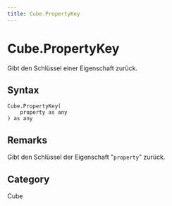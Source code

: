```yaml
---
title: Cube.PropertyKey
---
```


# Cube.PropertyKey


Gibt den Schlüssel einer Eigenschaft zurück.


## Syntax

```powerquery
Cube.PropertyKey(
    property as any
) as any
```


## Remarks

Gibt den Schlüssel der Eigenschaft "<code>property</code>" zurück.



## Category
Cube
